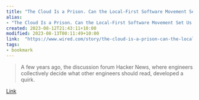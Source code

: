 ```yaml
---
title: "The Cloud Is a Prison. Can the Local-First Software Movement Set Us Free?"
alias:
- "The Cloud Is a Prison. Can the Local-First Software Movement Set Us Free?"
created: 2023-08-12T21:43:11+10:00
modified: 2023-08-13T00:11:49+10:00
link:  "https://www.wired.com/story/the-cloud-is-a-prison-can-the-local-first-software-movement-set-us-free/"
tags:
- bookmark
---
```


> A few years ago, the discussion forum Hacker News, where engineers collectively decide what other engineers should read, developed a quirk.

[Link](https://www.wired.com/story/the-cloud-is-a-prison-can-the-local-first-software-movement-set-us-free/)